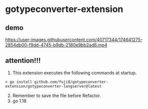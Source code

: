 # gotypeconverter-extension

## demo
https://user-images.githubusercontent.com/40717344/174641275-2854db00-f9dd-4745-b9db-2180e9bb2ad6.mp4

## attention!!!
1. This extension executes the following commands at startup.
```shell
> go install github.com/fuji8/gotypeconverter-extension/gotypeconverter-langserver@latest
```
2. Remember to save the file before Refactor.
3. go 1.18
